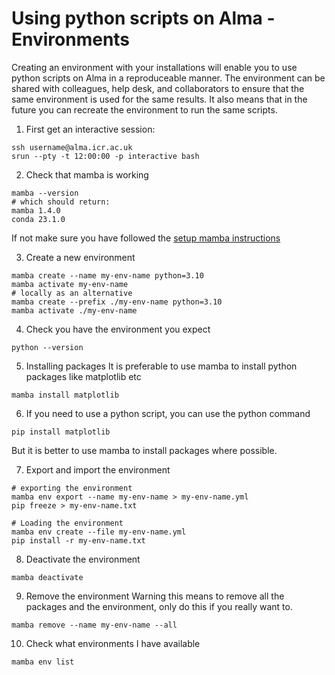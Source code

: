 # Using python scripts on Alma - Environments

Creating an environment with your installations will enable you to use python scripts on Alma in a reproduceable manner. The environment can be shared with colleagues, help desk, and collaborators to ensure that the same environment is used for the same results. It also means that in the future you can recreate the environment to run the same scripts.

1. First get an interactive session:
```
ssh username@alma.icr.ac.uk
srun --pty -t 12:00:00 -p interactive bash
```

2. Check that mamba is working
```shell
mamba --version
# which should return:
mamba 1.4.0
conda 23.1.0
```
If not make sure you have followed the [setup mamba instructions](mamba-first.md)

3. Create a new environment
```shell
mamba create --name my-env-name python=3.10
mamba activate my-env-name
# locally as an alternative
mamba create --prefix ./my-env-name python=3.10
mamba activate ./my-env-name
```

4. Check you have the environment you expect
```shell
python --version
```

5. Installing packages
It is preferable to use mamba to install python packages like matplotlib etc
```
mamba install matplotlib
```

6. If you need to use a python script, you can use the python command
```shell
pip install matplotlib
```
But it is better to use mamba to install packages where possible.

7. Export and import the environment
```shell
# exporting the environment
mamba env export --name my-env-name > my-env-name.yml
pip freeze > my-env-name.txt

# Loading the environment
mamba env create --file my-env-name.yml
pip install -r my-env-name.txt
```

8. Deactivate the environment
```shell
mamba deactivate
```

9. Remove the environment
Warning this means to remove all the packages and the environment, only do this if you really want to.
```shell
mamba remove --name my-env-name --all
```

10. Check what environments I have available
```shell
mamba env list
```



